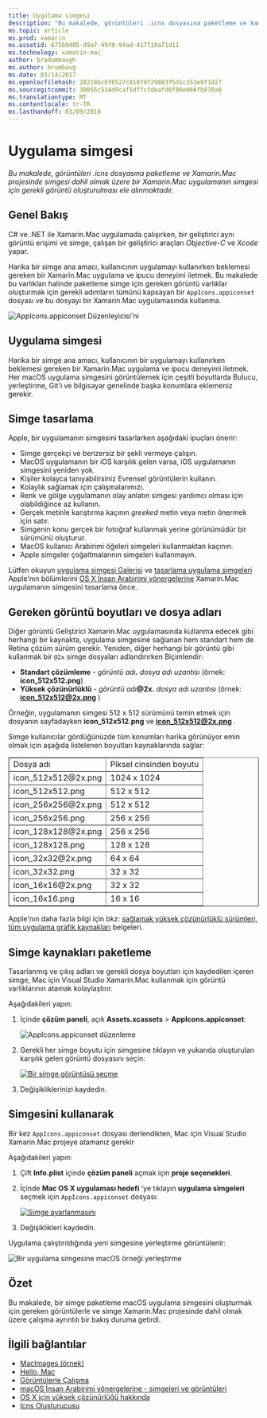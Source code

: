 ```yaml
---
title: Uygulama simgesi
description: "Bu makalede, görüntüleri .icns dosyasına paketleme ve Xamarin.Mac projesinde simgesi dahil olmak üzere bir Xamarin.Mac uygulamanın simgesi için gerekli görüntü oluşturulması ele alınmaktadır."
ms.topic: article
ms.prod: xamarin
ms.assetid: 675b9405-d9a7-49f0-94ad-417f10a71d11
ms.technology: xamarin-mac
author: bradumbaugh
ms.author: brumbaug
ms.date: 03/14/2017
ms.openlocfilehash: 28218bcbf6527c818fdf2988375d1c353e9f1d27
ms.sourcegitcommit: 30055c534d9caf5dffcfdeafd6f08e666fb870a8
ms.translationtype: MT
ms.contentlocale: tr-TR
ms.lasthandoff: 03/09/2018
---
```

# <a name="application-icon"></a>Uygulama simgesi

_Bu makalede, görüntüleri .icns dosyasına paketleme ve Xamarin.Mac projesinde simgesi dahil olmak üzere bir Xamarin.Mac uygulamanın simgesi için gerekli görüntü oluşturulması ele alınmaktadır._


## <a name="overview"></a>Genel Bakış

C# ve .NET ile Xamarin.Mac uygulamada çalışırken, bir geliştirici aynı görüntü erişimi ve simge, çalışan bir geliştirici araçları *Objective-C* ve *Xcode* yapar.

Harika bir simge ana amacı, kullanıcının uygulamayı kullanırken beklemesi gereken bir Xamarin.Mac uygulama ve ipucu deneyimi iletmek. Bu makalede bu varlıkları halinde paketleme simge için gereken görüntü varlıklar oluşturmak için gerekli adımların tümünü kapsayan bir `AppIcons.appiconset` dosyası ve bu dosyayı bir Xamarin.Mac uygulamasında kullanma.

![AppIcons.appiconset Düzenleyicisi'ni](app-icon-images/intro01.png "AppIcons.appiconset Düzenleyicisi")


## <a name="application-icon"></a>Uygulama simgesi

Harika bir simge ana amacı, kullanıcının bir uygulamayı kullanırken beklemesi gereken bir Xamarin.Mac uygulama ve ipucu deneyimi iletmek. Her macOS uygulama simgesini görüntülemek için çeşitli boyutlarda Bulucu, yerleştirme, Git'i ve bilgisayar genelinde başka konumlara eklemeniz gerekir.


## <a name="designing-the-icon"></a>Simge tasarlama

Apple, bir uygulamanın simgesini tasarlarken aşağıdaki ipuçları önerir:

- Simge gerçekçi ve benzersiz bir şekli vermeye çalışın.
- MacOS uygulamanın bir iOS karşılık gelen varsa, iOS uygulamanın simgesini yeniden yok.
- Kişiler kolayca tanıyabilirsiniz Evrensel görüntülerin kullanın.
- Kolaylık sağlamak için çalışmalarımızı.
- Renk ve gölge uygulamanın olay anlatın simgesi yardımcı olması için olabildiğince az kullanın.
- Gerçek metinle karıştırma kaçının _greeked_ metin veya metin önermek için satır.
- Simgenin konu gerçek bir fotoğraf kullanmak yerine görünümüdür bir sürümünü oluşturur.
- MacOS kullanıcı Arabirimi öğeleri simgeleri kullanmaktan kaçının.
- Apple simgeler çoğaltmalarının simgeleri kullanmayın.

Lütfen okuyun [uygulama simgesi Galerisi](https://developer.apple.com/library/mac/documentation/UserExperience/Conceptual/OSXHIGuidelines/Gallery.html#//apple_ref/doc/uid/20000957-CH88-SW1) ve [tasarlama uygulama simgeleri](https://developer.apple.com/library/mac/documentation/UserExperience/Conceptual/OSXHIGuidelines/Designing.html#//apple_ref/doc/uid/20000957-CH87-SW1) Apple'nın bölümlerini [OS X İnsan Arabirimi yönergelerine](https://developer.apple.com/library/mac/documentation/UserExperience/Conceptual/OSXHIGuidelines/) Xamarin.Mac uygulamanın simgesini tasarlama önce.


## <a name="required-image-sizes-and-filenames"></a>Gereken görüntü boyutları ve dosya adları

Diğer görüntü Geliştirici Xamarin.Mac uygulamasında kullanma edecek gibi herhangi bir kaynakta, uygulama simgesine sağlanan hem standart hem de Retina çözüm sürüm gerekir. Yeniden, diğer herhangi bir görüntü gibi kullanmak bir `@2x` simge dosyaları adlandırırken Biçimlendir:

- **Standart çözümleme**  - _görüntü adı_**.** _dosya adı uzantısı_ (örnek: **icon_512x512.png**)
- **Yüksek çözünürlüklü**  - _görüntü adı_**@2x.** _dosya adı uzantısı_ (örnek:  **icon_512x512@2x.png** )

Örneğin, uygulamanın simgesi 512 x 512 sürümünü temin etmek için dosyanın sayfadayken **icon_512x512.png** ve  **icon_512x512@2x.png** .

Simge kullanıcılar gördüğünüzde tüm konumları harika görünüyor emin olmak için aşağıda listelenen boyutları kaynaklarında sağlar:

<table width="100%" border="1px">
<tr>
    <td>Dosya adı</td>
    <td>Piksel cinsinden boyutu</td>
</tr>
<tr>
    <td>icon_512x512@2x.png</td>
    <td>1024 x 1024</td>
</tr>
<tr>
    <td>icon_512x512.png</td>
    <td>512 x 512</td>
</tr>
<tr>
    <td>icon_256x256@2x.png</td>
    <td>512 x 512</td>
</tr>
<tr>
    <td>icon_256x256.png</td>
    <td>256 x 256</td>
</tr>
<tr>
    <td>icon_128x128@2x.png</td>
    <td>256 x 256</td>
</tr>
<tr>
    <td>icon_128x128.png</td>
    <td>128 x 128</td>
</tr>
<tr>
    <td>icon_32x32@2x.png</td>
    <td>64 x 64</td>
</tr>
<tr>
    <td>icon_32x32.png</td>
    <td>32 x 32</td>
</tr>
<tr>
    <td>icon_16x16@2x.png</td>
    <td>32 x 32</td>
</tr>
<tr>
    <td>icon_16x16.png</td>
    <td>16 x 16</td>
</tr>
</table>

Apple'nın daha fazla bilgi için bkz: [sağlamak yüksek çözünürlüklü sürümleri, tüm uygulama grafik kaynakları](https://developer.apple.com/library/mac/documentation/GraphicsAnimation/Conceptual/HighResolutionOSX/Optimizing/Optimizing.html#//apple_ref/doc/uid/TP40012302-CH7-SW3) belgeleri.


## <a name="packaging-the-icon-resources"></a>Simge kaynakları paketleme

Tasarlanmış ve çıkış adları ve gerekli dosya boyutları için kaydedilen içeren simge, Mac için Visual Studio Xamarin.Mac kullanmak için görüntü varlıklarının atamak kolaylaştırır.

Aşağıdakileri yapın:

1. İçinde **çözüm paneli**, açık **Assets.xcassets** > **AppIcons.appiconset**: 

    ![AppIcons.appiconset düzenleme](app-icon-images/intro01.png "AppIcons.appiconset düzenleme")
2. Gerekli her simge boyutu için simgesine tıklayın ve yukarıda oluşturulan karşılık gelen görüntü dosyasını seçin: 

    [![Bir simge görüntüsü seçme](app-icon-images/intro02.png "bir simge görüntüsü seçme")](app-icon-images/intro02-large.png#lightbox)
3. Değişikliklerinizi kaydedin.


## <a name="using-the-icon"></a>Simgesini kullanarak

Bir kez `AppIcons.appiconset` dosyası derlendikten, Mac için Visual Studio Xamarin.Mac projeye atamanız gerekir

Aşağıdakileri yapın:

1. Çift **Info.plist** içinde **çözüm paneli** açmak için **proje seçenekleri**.
2. İçinde **Mac OS X uygulaması hedefi** 'ye tıklayın **uygulama simgeleri** seçmek için `AppIcons.appiconset` dosyası: 

    [![Simge ayarlanmasını](app-icon-images/icon01.png "simge kümesi ayarlama")](app-icon-images/icon01-large.png#lightbox)
3. Değişiklikleri kaydedin.

Uygulama çalıştırıldığında yeni simgesine yerleştirme görüntülenir:

![Bir uygulama simgesine macOS örneği yerleştirme](app-icon-images/icon04.png "macOS bir uygulama simgesine örneği yerleştirme")


## <a name="summary"></a>Özet

Bu makalede, bir simge paketleme macOS uygulama simgesini oluşturmak için gereken görüntülerle ve simge Xamarin.Mac projesinde dahil olmak üzere çalışma ayrıntılı bir bakış duruma getirdi.


## <a name="related-links"></a>İlgili bağlantılar

- [MacImages (örnek)](https://developer.xamarin.com/samples/mac/MacImages/)
- [Hello, Mac](~/mac/get-started/hello-mac.md)
- [Görüntülerle Çalışma](~/mac/app-fundamentals/image.md)
- [macOS İnsan Arabirimi yönergelerine - simgeleri ve görüntüleri](https://developer.apple.com/macos/human-interface-guidelines/icons-and-images/image-size-and-resolution/)
- [OS X için yüksek çözünürlüğü hakkında](https://developer.apple.com/library/content/documentation/GraphicsAnimation/Conceptual/HighResolutionOSX/Introduction/Introduction.html)
- [Icns Oluşturucusu](https://itunes.apple.com/us/app/icns-builder/id554660130?mt=12)
